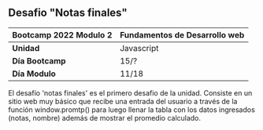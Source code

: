 ## Desafio "Notas finales"

|Bootcamp 2022 Modulo 2|Fundamentos de Desarrollo web|
|----|-----|
|**Unidad**|Javascript|
|**Día Bootcamp**|15/?|
|**Día Modulo**|11/18|


El desafío 'notas finales' es el primero desafio de la unidad. Consiste en un sitio web muy básico que recibe una entrada del usuario a través de la función window.promtp() para luego llenar la tabla con los datos ingresados (notas, nombre) además de mostrar el promedio calculado.
